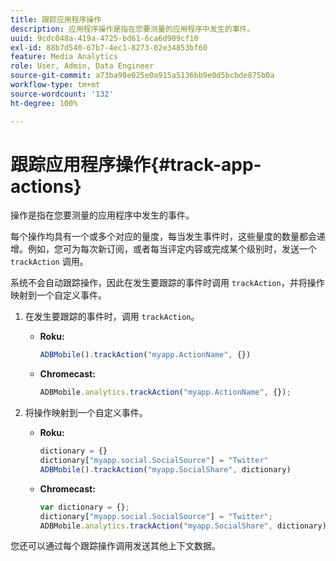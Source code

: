 ```yaml
---
title: 跟踪应用程序操作
description: 应用程序操作是指在您要测量的应用程序中发生的事件。
uuid: 9cdc048a-419a-4725-bd61-6ca6d909cf10
exl-id: 88b7d540-67b7-4ec1-8273-02e34853bf60
feature: Media Analytics
role: User, Admin, Data Engineer
source-git-commit: a73ba98e025e0a915a5136bb9e0d5bcbde875b0a
workflow-type: tm+mt
source-wordcount: '132'
ht-degree: 100%

---
```


# 跟踪应用程序操作{#track-app-actions}

操作是指在您要测量的应用程序中发生的事件。

每个操作均具有一个或多个对应的量度，每当发生事件时，这些量度的数量都会递增。例如，您可为每次新订阅，或者每当评定内容或完成某个级别时，发送一个 `trackAction` 调用。

系统不会自动跟踪操作，因此在发生要跟踪的事件时调用 `trackAction`，并将操作映射到一个自定义事件。

1. 在发生要跟踪的事件时，调用 `trackAction`。

   * **Roku:**

     ```js
     ADBMobile().trackAction("myapp.ActionName", {})
     ```

   * **Chromecast:**

     ```js
     ADBMobile.analytics.trackAction("myapp.ActionName", {});
     ```

1. 将操作映射到一个自定义事件。

   * **Roku:**

     ```js
     dictionary = {} 
     dictionary["myapp.social.SocialSource"] = "Twitter"  
     ADBMobile().trackAction("myapp.SocialShare", dictionary)
     ```

   * **Chromecast:**

     ```js
     var dictionary = {}; 
     dictionary["myapp.social.SocialSource"] = "Twitter"; 
     ADBMobile.analytics.trackAction("myapp.SocialShare", dictionary);
     ```

您还可以通过每个跟踪操作调用发送其他上下文数据。
